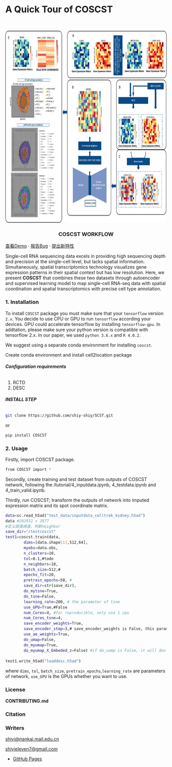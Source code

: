 

# A Quick Tour of COSCST

<!-- PROJECT LOGO -->
<br />

<p align="center">
  <a href="https://github.com/shiy-shiy/SCST/">
    <img src="image/0201_FIG1.jpg" alt="Logo" width="800" height="600">
  </a>
  <h3 align="center">COSCST WORKFLOW</h3>
    <a href="https://github.com/shiy-shiy/SCST/">查看Demo</a>
    ·
    <a href="https://github.com/shiy-shiy/SCST/issues">报告Bug</a>
    ·
    <a href="https://github.com/shiy-shiy/SCST/issues">提出新特性</a>
  </p>

</p>

Single-cell RNA sequencing data excels in providing high sequencing depth and precision at the single-cell level, but lacks spatial information. Simultaneously, spatial transcriptomics technology visualizes gene expression patterns in their spatial context but has low resolution. Here, we present **COSCST** that combines these two datasets through autoencoder and supervised learning model to map single-cell RNA-seq data with spatial coordination and spatial transcriptomics with precise cell type annotation.

### 1. Installation

To install `COSCST` package you must make sure that your `tensorflow` version `2.x`. You decide to use CPU or GPU to run `tensorflow` according your devices. GPU could accelerate tensorflow by installing `tensorflow-gpu`. In addtation, please make sure your python version is compatible with tensorflow 2.x. In our paper, we used `python 3.6.x` and `R 4.0.2`.

We suggest using a separate conda environment for installing `coscst`.

Create conda environment and install cell2location package

###### **Configuration requirements**

1. RCTD
2. DESC

###### **INSTALL STEP**
```sh
git clone https://github.com/shiy-shiy/SCST.git
```
or
```sh
pip install COSCST
```

### 2. Usage
Firstly, import COSCST package.
```sh
from COSCST import *
```

Secondly, create training and test dataset from outputs of COSCST network, following the /tutorial/4_inputdata.ipynb, 4_testdata.ipynb
and 4_train_valid.ipynb.


Thirdly, run COSCST; transform the outputs of network into imputed expression matrix and its spot coordinate matrix.

```sh
data=sc.read_h5ad("test_data/inputdata_celltrek_kidney.h5ad")
data #202932 × 2977
#定义距离阈值，判断neighbor
save_dir="/testcoscst"
test1=coscst.train(data,
        dims=[data.shape[1],512,64],
        myobs=data.obs,
        n_clusters=10,
        tol=0.1,#todo
        n_neighbors=10,
        batch_size=512,#
        epochs_fit=20,
        pretrain_epochs=50, #
        save_dir=str(save_dir),
        do_mytsne=True,
        do_tsne=False,
        learning_rate=200, # the parameter of tsne
        use_GPU=True,#False
        num_Cores=4, #for reproducible, only use 1 cpu
        num_Cores_tsne=4,
        save_encoder_weights=True,
        save_encoder_step=3,# save_encoder_weights is False, this parameter is not used
        use_ae_weights=True,
        do_umap=False,
        do_myumap=True,
        do_myumap_X_Embeded_z=False) #if do_uamp is False, it will don't compute umap coordiate

test1.write_h5ad("loaddesc.h5ad")
```

where `dims`, `tol`, `batch_size`, `pretrain_epochs`,`learning_rate` are parameters of network, `use_GPU` is the GPUs whether you want to use.



### License

**CONTRIBUTING.md** 

### Citation


### Writers

shiyi@nankai.mail.edu.cn

shiyieleven7@gmail.com

- [GitHub Pages](https://pages.github.com)


<!-- links -->




